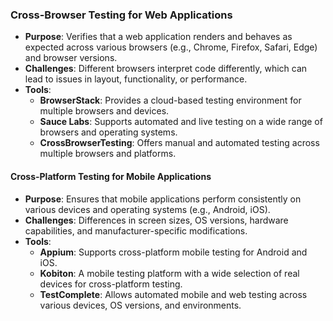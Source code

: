 ### **Cross-Browser Testing for Web Applications**

- **Purpose**: Verifies that a web application renders and behaves as expected across various browsers (e.g., Chrome, Firefox, Safari, Edge) and browser versions.
- **Challenges**: Different browsers interpret code differently, which can lead to issues in layout, functionality, or performance.
- **Tools**:
    - **BrowserStack**: Provides a cloud-based testing environment for multiple browsers and devices.
    - **Sauce Labs**: Supports automated and live testing on a wide range of browsers and operating systems.
    - **CrossBrowserTesting**: Offers manual and automated testing across multiple browsers and platforms.

#### **Cross-Platform Testing for Mobile Applications**

- **Purpose**: Ensures that mobile applications perform consistently on various devices and operating systems (e.g., Android, iOS).
- **Challenges**: Differences in screen sizes, OS versions, hardware capabilities, and manufacturer-specific modifications.
- **Tools**:
    - **Appium**: Supports cross-platform mobile testing for Android and iOS.
    - **Kobiton**: A mobile testing platform with a wide selection of real devices for cross-platform testing.
    - **TestComplete**: Allows automated mobile and web testing across various devices, OS versions, and environments.